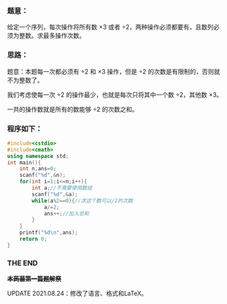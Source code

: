 ### 题意：
给定一个序列，每次操作将所有数 $\times3$ 或者 $\div2$，两种操作必须都要有，且数列必须为整数。求最多操作次数。
### 思路：
题意：本题每一次都必须有 $\div 2$ 和 $\times 3$ 操作，但是 $\div 2$ 的次数是有限制的，否则就不为整数了。

我们考虑使每一次 $\div 2$ 的操作最少，也就是每次只将其中一个数 $\div 2$，其他数 $\times3$。

一共的操作数就是所有的数能够 $\div 2$ 的次数之和。

### 程序如下：
```cpp
#include<cstdio>
#include<cmath>
using namespace std;
int main(){
    int n,ans=0;
    scanf("%d",&n);
    for(int i=1;i<=n;i++){
        int a;//不需要使用数组
        scanf("%d",&a);
        while(a%2==0){//求这个数可以/2的次数
            a/=2;
            ans++;//加入总和
        }
    }
    printf("%d\n",ans);
    return 0;
}
```

### **THE END**
~~**本蒟蒻第一篇题解祭**~~

UPDATE 2021.08.24：修改了语言、格式和LaTeX。